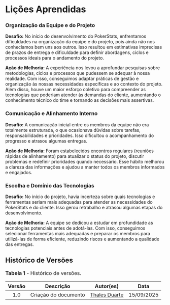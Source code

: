 # Lições Aprendidas

### Organização da Equipe e do Projeto

**Desafio:** No início do desenvolvimento do PokerStats, enfrentamos dificuldades na organização da equipe e do projeto, pois ainda não nos conhecíamos bem uns aos outros. Isso resultou em estimativas imprecisas de prazos de entrega e dificuldade para definir abordagens, ciclos e processos ideais para o andamento do projeto.  

**Ação de Melhoria:** A experiência nos levou a aprofundar pesquisas sobre metodologias, ciclos e processos que pudessem se adequar à nossa realidade. Com isso, conseguimos adaptar práticas de gestão e organização às nossas necessidades específicas e ao contexto do projeto. Além disso, houve um maior esforço coletivo para compreender as tecnologias que poderiam atender às demandas do cliente, aumentando o conhecimento técnico do time e tornando as decisões mais assertivas.  

### Comunicação e Alinhamento Interno

**Desafio:** A comunicação inicial entre os membros da equipe não era totalmente estruturada, o que ocasionava dúvidas sobre tarefas, responsabilidades e prioridades. Isso dificultou o acompanhamento do progresso e atrasou algumas entregas.  

**Ação de Melhoria:** Foram estabelecidos encontros regulares (reuniões rápidas de alinhamento) para atualizar o status do projeto, discutir problemas e redefinir prioridades quando necessário. Esse hábito melhorou a clareza das informações e ajudou a manter todos os membros informados e engajados.  

### Escolha e Domínio das Tecnologias

**Desafio:** No início do projeto, havia incerteza sobre quais tecnologias e ferramentas seriam mais adequadas para atender as necessidades do PokerStats e do cliente. Isso gerou retrabalho e atrasou algumas etapas do desenvolvimento.  

**Ação de Melhoria:** A equipe se dedicou a estudar em profundidade as tecnologias potenciais antes de adotá-las. Com isso, conseguimos selecionar ferramentas mais adequadas e preparar os membros para utilizá-las de forma eficiente, reduzindo riscos e aumentando a qualidade das entregas.  


## Histórico de Versões

<font size="3"><p style="text-align: left">**Tabela 1** - Histórico de versões.</p></font>

| Versão |        Descrição         |                      Autor(es)                      |    Data    |
| :----: | :----------------------: | :-------------------------------------------------: | :--------:  
|  1.0   | Criação do documento | [Thales Duarte](https://github.com/Thales-Duarte)         | 15/09/2025 | 

